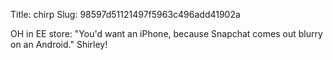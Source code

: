 Title: chirp
Slug: 98597d51121497f5963c496add41902a

OH in EE store: "You'd want an iPhone, because Snapchat comes out blurry on an Android." Shirley!
